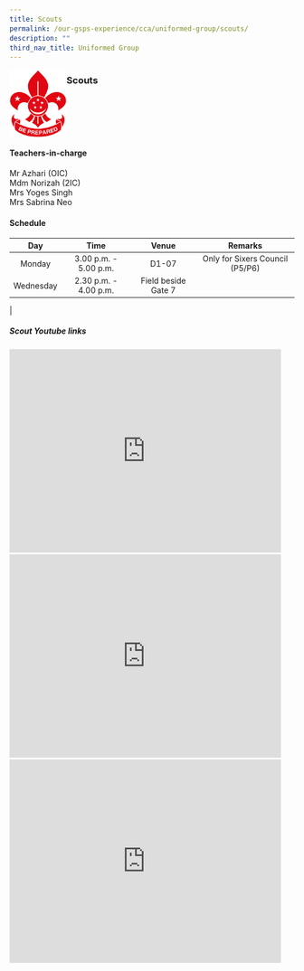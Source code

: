 ```yaml
---
title: Scouts
permalink: /our-gsps-experience/cca/uniformed-group/scouts/
description: ""
third_nav_title: Uniformed Group
---
```

<img src="/images/scout1.png" style="width:20%" align=left> 

### **Scouts**

<br clear="left">

#### **Teachers-in-charge**
Mr Azhari (OIC)<br>
Mdm Norizah (2IC)<br>
Mrs Yoges Singh<br>
Mrs Sabrina Neo

#### **Schedule**

| Day | Time | Venue | Remarks |
|:---:|:---:|:---:|:---:|
| Monday | 3.00 p.m. - 5.00 p.m. | D1-07 | Only for Sixers Council (P5/P6) |
| Wednesday | 2.30 p.m. - 4.00 p.m. | Field beside Gate 7 |  |
|

##### **Scout Youtube links**

<iframe width="480" height="360" src="https://www.youtube.com/embed/RlYZWS1sLn4" title="The Singapore Scout Association" frameborder="0" allow="accelerometer; autoplay; clipboard-write; encrypted-media; gyroscope; picture-in-picture" allowfullscreen></iframe>

<iframe width="480" height="360" src="https://www.youtube.com/embed/KGTIjB1VGp0" title="Singapore Scout Animations" frameborder="0" allow="accelerometer; autoplay; clipboard-write; encrypted-media; gyroscope; picture-in-picture" allowfullscreen></iframe>

<iframe width="480" height="360" src="https://www.youtube.com/embed/mhi8gLgZtrU" title="Uniformed Groups" frameborder="0" allow="accelerometer; autoplay; clipboard-write; encrypted-media; gyroscope; picture-in-picture" allowfullscreen></iframe>